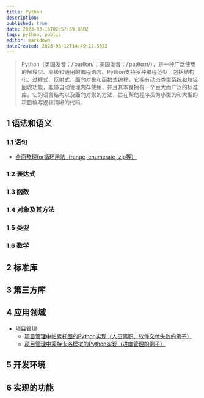 ```yaml
---
title: Python
description: 
published: true
date: 2023-03-16T02:57:59.860Z
tags: python, public
editor: markdown
dateCreated: 2023-03-12T14:49:12.562Z
---
```


> Python（英国发音：/ˈpaɪθən/；美国发音：/ˈpaɪθɑːn/），是一种广泛使用的解释型、高级和通用的编程语言。Python支持多种编程范型，包括结构化、过程式、反射式、面向对象和函数式编程。它拥有动态类型系统和垃圾回收功能，能够自动管理内存使用，并且其本身拥有一个巨大而广泛的标准库。它的语言结构以及面向对象的方法，旨在帮助程序员为小型的和大型的项目编写逻辑清晰的代码。

## 1 语法和语义

### 1.1 语句

- [全面整理for循环用法（range, enumerate, zip等）](/开发技术/python/语法语义/全面整理for循环用法)
### 1.2 表达式

### 1.3 函数

### 1.4 对象及其方法

### 1.5 类型

### 1.6 数学

## 2 标准库

## 3 第三方库

## 4 应用领域

- 项目管理
	- [项目管理中帕累托图的Python实现（人员离职、软件交付失败的例子）](/开发技术/python/应用实践/项目管理/项目管理中帕累托图的Python实现（人员离职、软件交付失败的例子）)
	- [项目管理中蒙特卡洛模拟的Python实现（进度管理的例子）](/zh/开发技术/python/应用实践/项目管理/项目管理中蒙特卡洛模拟的Python实现（进度管理的例子）)
## 5 开发环境

## 6 实现的功能
